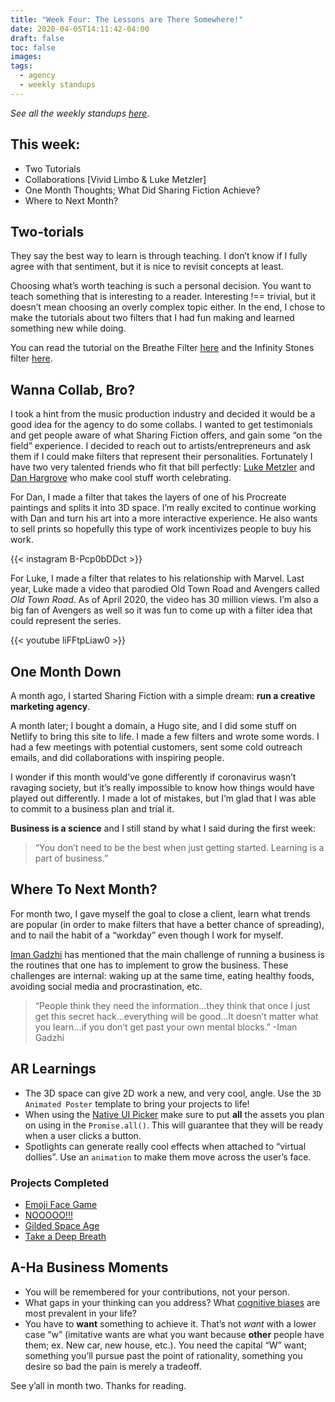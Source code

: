 ```yaml
---
title: "Week Four: The Lessons are There Somewhere!"
date: 2020-04-05T14:11:42-04:00
draft: false
toc: false
images:
tags: 
  - agency
  - weekly standups
---
```


*See all the weekly standups [here](/tags/weekly-standups/).*


## This week:

- Two Tutorials
- Collaborations [Vivid Limbo & Luke Metzler]
- One Month Thoughts; What Did Sharing Fiction Achieve?
- Where to Next Month?


## Two-torials

They say the best way to learn is through teaching. I don’t know if I fully agree with that sentiment, but it is nice to revisit concepts at least.

Choosing what’s worth teaching is such a personal decision. You want to teach something that is interesting to a reader. Interesting !== trivial, but it doesn’t mean choosing an overly complex topic either. In the end, I chose to make the tutorials about two filters that I had fun making and learned something new while doing. 

You can read the tutorial on the Breathe Filter [here](https://www.sharingfiction.com/posts/breathe-circle-tutorial/) and the Infinity Stones filter [here](https://www.sharingfiction.com/posts/infinity-stones-tutorial/).

## Wanna Collab, Bro?

I took a hint from the music production industry and decided it would be a good idea for the agency to do some collabs. I wanted to get testimonials and get people aware of what Sharing Fiction offers, and gain some “on the field” experience. I decided to reach out to artists/entrepreneurs and ask them if I could make filters that represent their personalities. Fortunately I have two very talented friends who fit that bill perfectly: [Luke Metzler](https://www.instagram.com/luke_metzler/) and [Dan Hargrove](https://www.instagram.com/vividlimbo/) who make cool stuff worth celebrating. 

For Dan, I made a filter that takes the layers of one of his Procreate paintings and splits it into 3D space. I’m really excited to continue working with Dan and turn his art into a more interactive experience. He also wants to sell prints so hopefully this type of work incentivizes people to buy his work. 

{{< instagram B-Pcp0bDDct >}}

For Luke, I made a filter that relates to his relationship with Marvel. Last year, Luke made a video that parodied Old Town Road and Avengers called *Old Town Road*. As of April 2020, the video has 30 million views. I’m also a big fan of Avengers as well so it was fun to come up with a filter idea that could represent the series.

{{< youtube liFFtpLiaw0 >}}

## One Month Down

A month ago, I started Sharing Fiction with a simple dream: **run a creative marketing agency**. 

A month later; I bought a domain, a Hugo site, and I did some stuff on Netlify to bring this site to life. I made a few filters and wrote some words. I had a few meetings with potential customers, sent some cold outreach emails, and did collaborations with inspiring people. 

I wonder if this month would’ve gone differently if coronavirus wasn’t ravaging society, but it’s really impossible to know how things would have played out differently. I made a lot of mistakes, but I’m glad that I was able to commit to a business plan and trial it. 

**Business is a science** and I still stand by what I said during the first week:

> “You don’t need to be the best when just getting started. Learning is a part of business.”


## Where To Next Month?

For month two, I gave myself the goal to close a client, learn what trends are popular (in order to make filters that have a better chance of spreading), and to nail the habit of a “workday” even though I work for myself.

[Iman Gadzhi](https://youtu.be/wtyuUMhOpDY?t=669) has mentioned that the main challenge of running a business is the routines that one has to implement to grow the business. These challenges are internal: waking up at the same time, eating healthy foods, avoiding social media and procrastination, etc. 

> “People think they need the information...they think that once I just get this secret hack...everything will be good...It doesn’t matter what you learn...if you don’t get past your own mental blocks.” -Iman Gadzhi

## AR Learnings

- The 3D space can give 2D work a new, and very cool, angle. Use the `3D Animated Poster` template to bring your projects to life!
- When using the [Native UI Picker](https://sparkar.facebook.com/ar-studio/learn/documentation/reference/classes/nativeuimodule.picker/) make sure to put **all** the assets you plan on using in the `Promise.all()`. This will guarantee that they will be ready when a user clicks a button.
- Spotlights can generate really cool effects when attached to “virtual dollies”. Use an `animation` to make them move across the user’s face.

### Projects Completed

- [Emoji Face Game](https://instagram.com/a/r/?effect_id=1069286490120444)
- [NOOOOO!!!](https://instagram.com/a/r/?effect_id=223685292158829)
- [Gilded Space Age](https://instagram.com/a/r/?effect_id=2529824483940736)
- [Take a Deep Breath](https://instagram.com/a/r/?effect_id=221619535698652)

## A-Ha Business Moments

- You will be remembered for your contributions, not your person.
- What gaps in your thinking can you address? What [cognitive biases](https://medium.com/thinking-is-hard/4-conundrums-of-intelligence-2ab78d90740f) are most prevalent in your life?
- You have to **want** something to achieve it. That’s not *want* with a lower case “w” (imitative wants are what you want because **other** people have them; ex. New car, new house, etc.). You need the capital “W” want; something you’ll pursue past the point of rationality, something you desire so bad the pain is merely a tradeoff.

See y’all in month two. Thanks for reading. 
